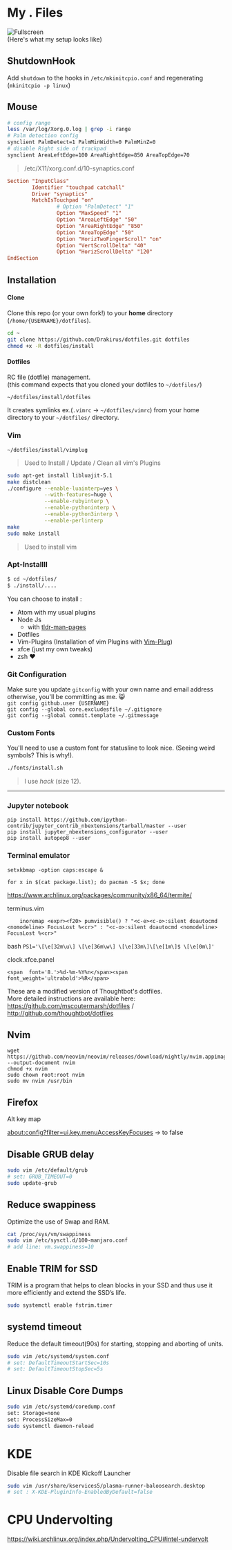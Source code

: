 My . Files
===================
![Fullscreen](https://raw.githubusercontent.com/Drakirus/dotfiles/master/screenshot.png)  
(Here's what my setup looks like)

## ShutdownHook 

Add `shutdown` to the hooks in `/etc/mkinitcpio.conf` and regenerating (`mkinitcpio -p linux`)

## Mouse

```sh
# config range
less /var/log/Xorg.0.log | grep -i range
# Palm detection config
synclient PalmDetect=1 PalmMinWidth=0 PalmMinZ=0
# disable Right side of trackpad
synclient AreaLeftEdge=100 AreaRightEdge=850 AreaTopEdge=70
```
> /etc/X11/xorg.conf.d/10-synaptics.conf
``` conf
Section "InputClass"
        Identifier "touchpad catchall"
        Driver "synaptics"
        MatchIsTouchpad "on"
                # Option "PalmDetect" "1"
                Option "MaxSpeed" "1"
                Option "AreaLeftEdge" "50"
                Option "AreaRightEdge" "850"
                Option "AreaTopEdge" "50"
                Option "HorizTwoFingerScroll" "on"
                Option "VertScrollDelta" "40"
                Option "HorizScrollDelta" "120"
EndSection

```

## Installation

#### Clone
Clone this repo (or your own fork!) to your **home** directory (`/home/{USERNAME}/dotfiles`).

``` sh
cd ~
git clone https://github.com/Drakirus/dotfiles.git dotfiles
chmod +x -R dotfiles/install
```

#### Dotfiles

RC file (dotfile) management.  
(this command expects that you cloned your dotfiles to `~/dotfiles/`)

``` sh
~/dotfiles/install/dotfiles
```

It creates symlinks ex.(`.vimrc` -> `~/dotfiles/vimrc`) from your home directory to your `~/dotfiles/` directory.  

### Vim

```
~/dotfiles/install/vimplug
```

> Used to Install / Update / Clean all vim's Plugins

``` sh
sudo apt-get install libluajit-5.1
make distclean
./configure --enable-luainterp=yes \
            --with-features=huge \
            --enable-rubyinterp \
            --enable-pythoninterp \
            --enable-python3interp \
            --enable-perlinterp
make
sudo make install
```

> Used to install vim

### Apt-Installll

``` sh
$ cd ~/dotfiles/
$ ./install/....
```

You can choose to install :  
* Atom with my usual plugins
* Node Js
   * with [tldr-man-pages](https://github.com/tldr-pages/tldr)
* Dotfiles
* Vim-Plugins (Installation of vim Plugins with [Vim-Plug](https://github.com/junegunn/vim-plug))
* xfce (just my own tweaks)
* zsh :heart:


### Git Configuration
Make sure you update `gitconfig` with your own name and email address otherwise, you'll be committing as me. :smile_cat:  
`git config github.user {USERNAME}`  
`git config --global core.excludesfile ~/.gitignore`  
`git config --global commit.template ~/.gitmessage`  

### Custom Fonts
You'll need to use a custom font for statusline to look nice. (Seeing weird symbols? This is why!).  
```sh
./fonts/install.sh
```
> I use *hack* (size 12).  

---

### Jupyter notebook
```
pip install https://github.com/ipython-contrib/jupyter_contrib_nbextensions/tarball/master --user
pip install jupyter_nbextensions_configurator --user
pip install autopep8 --user
```

### Terminal emulator

```
setxkbmap -option caps:escape &
```


```
for x in $(cat package.list); do pacman -S $x; done
```

https://www.archlinux.org/packages/community/x86_64/termite/  



terminus.vim
```
    inoremap <expr><f20> pumvisible() ? "<c-e><c-o>:silent doautocmd <nomodeline> FocusLost %<cr>" : "<c-o>:silent doautocmd <nomodeline> FocusLost %<cr>"

```

bash
`PS1='\[\e[32m\u\] \[\e[36m\w\] \[\e[33m\]\[\e[1m\]$ \[\e[0m\]'`

clock.xfce.panel

```
<span  font='8.'>%d-%m-%Y%n</span><span  font_weight='ultrabold'>%R</span>
```


These are a modified version of Thoughtbot's dotfiles.  
More detailed instructions are available here:  
https://github.com/mscoutermarsh/dotfiles /
http://github.com/thoughtbot/dotfiles


## Nvim

```
wget https://github.com/neovim/neovim/releases/download/nightly/nvim.appimage --output-document nvim
chmod +x nvim
sudo chown root:root nvim
sudo mv nvim /usr/bin
```



## Firefox

Alt key map

[about:config?filter=ui.key.menuAccessKeyFocuses](about:config?filter=ui.key.menuAccessKeyFocuses) -> to false

## Disable GRUB delay

```sh
sudo vim /etc/default/grub
# set: GRUB_TIMEOUT=0
sudo update-grub
```

## Reduce swappiness
Optimize the use of Swap and RAM.

```sh
cat /proc/sys/vm/swappiness
sudo vim /etc/sysctl.d/100-manjaro.conf
# add line: vm.swappiness=10
```

## Enable TRIM for SSD
TRIM is a program that helps to clean blocks in your SSD and thus use it more efficiently and extend the SSD’s life.

```sh
sudo systemctl enable fstrim.timer
```

## systemd timeout
Reduce the default timeout(90s) for starting, stopping and aborting of units.

```sh
sudo vim /etc/systemd/system.conf 
# set: DefaultTimeoutStartSec=10s
# set: DefaultTimeoutStopSec=5s
```

## Linux Disable Core Dumps

```sh
sudo vim /etc/systemd/coredump.conf
set: Storage=none
set: ProcessSizeMax=0
sudo systemctl daemon-reload
```

# KDE

Disable file search in KDE Kickoff Launcher

```sh
sudo vim /usr/share/kservices5/plasma-runner-baloosearch.desktop
# set : X-KDE-PluginInfo-EnabledByDefault=false
```


# CPU Undervolting 

https://wiki.archlinux.org/index.php/Undervolting_CPU#intel-undervolt
